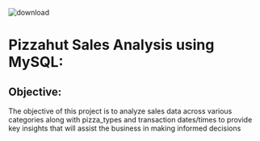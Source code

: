 ![download](https://github.com/vkc0793/Pizzahut-Sales-analysis-using-SQL-/assets/136575552/30cd6120-821f-47d8-9fd9-ee0874314276)

# Pizzahut Sales Analysis using MySQL:
## Objective:
The objective of this project is to analyze sales data across various categories along with pizza_types and transaction dates/times to provide key insights that will assist the business in making informed decisions


